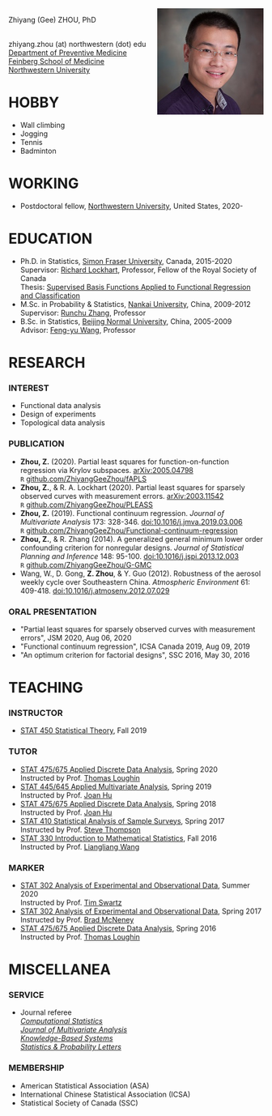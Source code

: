 <img align="right" src="https://raw.githubusercontent.com/ZhiyangGeeZhou/ZhiyangGeeZhou.github.io/master/img/Zhiyang.png"/>

Zhiyang (Gee) ZHOU, PhD
<a href="attach/Pronunciation.m4a" title="Pronunciation of My Name" target="_blank"><i class="fa fa-volume-up" aria-hidden="true"></i></a>
<!--- <a href="https://www.sfu.ca/~zza115/" title="Home Page"><i class="fas fa-house-user fa-lg" aria-hidden="true"></i></a> -->
<a href="https://www.linkedin.com/in/zhiyangzhou" title="LinkedIn"><i class="fab fa-linkedin fa-lg" aria-hidden="true"></i></a>
<a href="https://www.researchgate.net/profile/Zhiyang_Zhou2" title="ResearchGate"><i class="fab fa-researchgate fa-lg" aria-hidden="true"></i></a>
<a href="https://orcid.org/0000-0002-3722-9808" title="ORCID"><i class="fab fa-orcid fa-lg" aria-hidden="true"></i></a>
<a href="https://www.mendeley.com/profiles/zhiyang-zhou/" title="Mendeley"><i class="fab fa-mendeley fa-lg" aria-hidden="true"></i></a>  
zhiyang.zhou (at) northwestern (dot) edu  
[Department of Preventive Medicine](https://www.preventivemedicine.northwestern.edu/)  
[Feinberg School of Medicine](https://www.feinberg.northwestern.edu/)  
[Northwestern University](https://www.northwestern.edu/)

# HOBBY

- Wall climbing
- Jogging
- Tennis
- Badminton

# WORKING

- Postdoctoral fellow, [Northwestern University](https://www.northwestern.edu/), United States, 2020-

# EDUCATION

- Ph.D. in Statistics, [Simon Fraser University](https://www.sfu.ca/), Canada, 2015-2020  
Supervisor: [Richard Lockhart](https://www.stat.sfu.ca/~lockhart/), Professor, Fellow of the Royal Society of Canada  
Thesis: [Supervised Basis Functions Applied to Functional Regression and Classification](https://github.com/ZhiyangGeeZhou/ZhiyangGeeZhou.github.io/blob/master/ZhiyangZhouSummer2020.pdf)
- M.Sc. in Probability & Statistics, [Nankai University](https://en.nankai.edu.cn/), China, 2009-2012  
Supervisor: [Runchu Zhang](http://222.30.48.141/~rczhang/), Professor
- B.Sc. in Statistics, [Beijing Normal University](https://english.bnu.edu.cn/), China, 2005-2009  
Advisor: [Feng-yu Wang](https://www.swansea.ac.uk/staff/science/maths/f.y.wang/), Professor

# RESEARCH

### INTEREST

- Functional data analysis
- Design of experiments
- Topological data analysis

### PUBLICATION

- **Zhou, Z.** (2020). Partial least squares for function-on-function regression via Krylov subspaces.
[arXiv:2005.04798](https://arxiv.org/abs/2005.04798)  
`R` [github.com/ZhiyangGeeZhou/fAPLS](https://github.com/ZhiyangGeeZhou/fAPLS)
- **Zhou, Z.**, & R. A. Lockhart (2020). Partial least squares for sparsely observed curves with measurement errors.
[arXiv:2003.11542](https://arxiv.org/abs/2003.11542)  
`R` [github.com/ZhiyangGeeZhou/PLEASS](https://github.com/ZhiyangGeeZhou/PLEASS)
- **Zhou, Z.** (2019). Functional continuum regression.
_Journal of Multivariate Analysis_ 173: 328-346.
[doi:10.1016/j.jmva.2019.03.006](https://dx.doi.org/10.1016/j.jmva.2019.03.006)  
`R` [github.com/ZhiyangGeeZhou/Functional-continuum-regression](https://github.com/ZhiyangGeeZhou/Functional-continuum-regression)
- **Zhou, Z.**, & R. Zhang (2014). A generalized general minimum lower order confounding criterion for nonregular designs.
_Journal of Statistical Planning and Inference_ 148: 95-100.
[doi:10.1016/j.jspi.2013.12.003](https://dx.doi.org/10.1016/j.jspi.2013.12.003)  
`R` [github.com/ZhiyangGeeZhou/G-GMC](https://github.com/ZhiyangGeeZhou/G-GMC)
- Wang, W., D. Gong, **Z. Zhou**, & Y. Guo (2012). Robustness of the aerosol weekly cycle over Southeastern China.
_Atmospheric Environment_ 61: 409-418.
[doi:10.1016/j.atmosenv.2012.07.029](https://dx.doi.org/10.1016/j.atmosenv.2012.07.029)

### ORAL PRESENTATION

- "Partial least squares for sparsely observed curves with measurement errors", JSM 2020, Aug 06, 2020
- "Functional continuum regression", ICSA Canada 2019, Aug 09, 2019
- "An optimum criterion for factorial designs", SSC 2016, May 30, 2016

# TEACHING

### INSTRUCTOR

- [STAT 450 Statistical Theory](https://www.sfu.ca/outlines.html?2019/fall/stat/450/d100), Fall 2019

### TUTOR

- [STAT 475/675 Applied Discrete Data Analysis](https://www.sfu.ca/outlines.html?2020/spring/stat/475/d100),
Spring 2020  
Instructed by Prof. [Thomas Loughin](https://www.stat.sfu.ca/~tloughin/STATPAGE.html)
- [STAT 445/645 Applied Multivariate Analysis](https://www.sfu.ca/outlines.html?2019/spring/stat/445/e100),
Spring 2019  
Instructed by Prof. [Joan Hu](https://www.stat.sfu.ca/~joanh/)
- [STAT 475/675 Applied Discrete Data Analysis](https://www.sfu.ca/outlines.html?2018/spring/stat/475/d100),
Spring 2018  
Instructed by Prof. [Joan Hu](https://www.stat.sfu.ca/~joanh/)
- [STAT 410 Statistical Analysis of Sample Surveys](https://www.sfu.ca/outlines.html?2017/spring/stat/410/d100),
Spring 2017  
Instructed by Prof. [Steve Thompson](https://www.stat.sfu.ca/~thompson/)
- [STAT 330 Introduction to Mathematical Statistics](https://www.sfu.ca/outlines.html?2016/fall/stat/330/d100),
Fall 2016  
Instructed by Prof. [Liangliang Wang](https://www.stat.sfu.ca/~lwa68/)

### MARKER

- [STAT 302 Analysis of Experimental and Observational Data](https://www.sfu.ca/outlines.html?2020/summer/stat/302/d100), 
Summer 2020  
Instructed by Prof. [Tim Swartz](https://www.stat.sfu.ca/~tim/)
- [STAT 302 Analysis of Experimental and Observational Data](https://www.sfu.ca/outlines.html?2017/spring/stat/302/d100), 
Spring 2017  
Instructed by Prof. [Brad McNeney](https://www.stat.sfu.ca/~mcneney/)
- [STAT 475/675 Applied Discrete Data Analysis](https://www.sfu.ca/outlines.html?2016/spring/stat/475/d100),
Spring 2016  
Instructed by Prof. [Thomas Loughin](https://www.stat.sfu.ca/~tloughin/STATPAGE.html)

# MISCELLANEA

### SERVICE

- Journal referee   
[_Computational Statistics_](https://www.springer.com/journal/180)  
[_Journal of Multivariate Analysis_](https://www.journals.elsevier.com/journal-of-multivariate-analysis/)  
[_Knowledge-Based Systems_](https://www.journals.elsevier.com/knowledge-based-systems)  
[_Statistics & Probability Letters_](https://www.journals.elsevier.com/statistics-and-probability-letters/)
    
### MEMBERSHIP

- American Statistical Association (ASA)
- International Chinese Statistical Association (ICSA)
- Statistical Society of Canada (SSC)

<head> 
    <script src="https://use.fontawesome.com/releases/v5.13.0/js/all.js" data-auto-add-css="false"></script>
</head> 
<link rel="stylesheet" href="https://use.fontawesome.com/releases/v5.13.0/css/svg-with-js.css">
